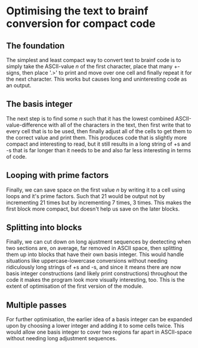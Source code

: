 # Optimising the text to brainf conversion for compact code

## The foundation

The simplest and least compact way to convert text to brainf code is to simply take the ASCII-value *n* of the first character, place that many +-signs, then place '.>' to print and move over one cell and finally repeat it for the next character. This works but causes long and uninteresting code as an output.

## The basis integer

The next step is to find some *n* such that it has the lowest combined ASCII-value-difference with all of the characters in the text, then first write that to every cell that is to be used, then finally adjust all of the cells to get them to the correct value and print them. This produces code that is slightly more compact and interesting to read, but it still results in a long string of +s and -s that is far longer than it needs to be and also far less interesting in terms of code.

## Looping with prime factors

Finally, we can save space on the first value *n* by writing it to a cell using loops and it's prime factors. Such that 21 would be output not by incrementing 21 times but by incrementing 7 times, 3 times. This makes the first block more compact, but doesn't help us save on the later blocks.

## Splitting into blocks

Finally, we can cut down on long ajustment sequences by deetecting when two sections are, on average, far removed in ASCII space, then splitting them up into blocks that have their own basis integer. This would handle situations like uppercase-lowercase conversions without needing ridiculously long strings of +s and -s, and since it means there are now basis integer constructions (and likely print constructions) throughout the code it makes the program look more visually interesting, too. This is the extent of optimisation of the first version of the module.

## Multiple passes

For further optimisation, the earlier idea of a basis integer can be expanded upon by choosing a lower integer and adding it to some cells twice. This would allow one basis integer to cover two regions far apart in ASCII-space without needing long adjustment sequences.
